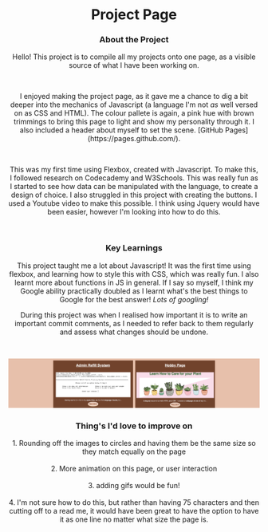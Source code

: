 <h1 align = "center">Project Page</h1> 

<h3 align = "center"><b>About the Project</h3></b>
<p align = "center">Hello! This project is to compile all my projects onto one page, as a visible source of what I have been working on. </p><br>

<p align = "center"> I enjoyed making the project page, as it gave me a chance to dig a bit deeper into the mechanics of Javascript (a language I'm not <em>as</em> well versed on as CSS and HTML). The colour pallete is again, a pink hue with brown trimmings to bring this page to light and show my personality through it. I also included a header about myself to set the scene. [GitHub Pages](https://pages.github.com/). </p><br>


<p align = "center"> This was my first time using Flexbox, created with Javascript. To make this, I followed research on Codecademy and W3Schools. This was really fun as I started to see how data can be manipulated with the language, to create a design of choice. I also struggled in this project with creating the buttons. I used a Youtube video to make this possible. I think using Jquery would have been easier, however I'm looking into how to do this.</p><br>

<h3 align = "center"><b>Key Learnings</h3></b>
<p align = "center"> This project taught me a lot about Javascript! It was the first time using flexbox, and learning how to style this with CSS, which was really fun. I also learnt more about functions in JS in general. If I say so myself, I think my Google ability practically doubled as I learnt what's the best things to Google for the best answer! <em>Lots of googling!</em></p>

<p align = "center"> During this project was when I realised how important it is to write an important commit comments, as I needed to refer back to them regularly and assess what changes should be undone.</p><br>

<p align = "center"><img src="Pictures/Screenshot 2022-11-22 at 15.25.51.png" width="1000"></p>


<h3 align = "center"><b>Thing's I'd love to improve on</h3></b>
<p align = "center">1. Rounding off the images to circles and having them be the same size so they match equally on the page<br><br>
2. More animation on this page, or user interaction<br><br>
3. adding gifs would be fun!<br><br>
4. I'm not sure how to do this, but rather than having 75 characters and then cutting off to a read me, it would have been great to have the option to have it as one line no matter what size the page is.</p>
